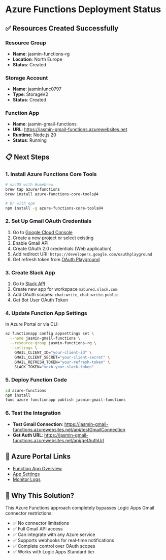 # Azure Functions Deployment Status

## ✅ Resources Created Successfully

### Resource Group
- **Name**: jasmin-functions-rg
- **Location**: North Europe
- **Status**: Created

### Storage Account
- **Name**: jasminfunc0797
- **Type**: StorageV2
- **Status**: Created

### Function App
- **Name**: jasmin-gmail-functions
- **URL**: https://jasmin-gmail-functions.azurewebsites.net
- **Runtime**: Node.js 20
- **Status**: Running

## 📋 Next Steps

### 1. Install Azure Functions Core Tools
```bash
# macOS with Homebrew
brew tap azure/functions
brew install azure-functions-core-tools@4

# Or with npm
npm install -g azure-functions-core-tools@4
```

### 2. Set Up Gmail OAuth Credentials

1. Go to [Google Cloud Console](https://console.cloud.google.com)
2. Create a new project or select existing
3. Enable Gmail API
4. Create OAuth 2.0 credentials (Web application)
5. Add redirect URI: `https://developers.google.com/oauthplayground`
6. Get refresh token from [OAuth Playground](https://developers.google.com/oauthplayground)

### 3. Create Slack App

1. Go to [Slack API](https://api.slack.com/apps)
2. Create new app for workspace `mabured.slack.com`
3. Add OAuth scopes: `chat:write`, `chat:write.public`
4. Get Bot User OAuth Token

### 4. Update Function App Settings

In Azure Portal or via CLI:
```bash
az functionapp config appsettings set \
  --name jasmin-gmail-functions \
  --resource-group jasmin-functions-rg \
  --settings \
    GMAIL_CLIENT_ID="your-client-id" \
    GMAIL_CLIENT_SECRET="your-client-secret" \
    GMAIL_REFRESH_TOKEN="your-refresh-token" \
    SLACK_TOKEN="xoxb-your-slack-token"
```

### 5. Deploy Function Code

```bash
cd azure-functions
npm install
func azure functionapp publish jasmin-gmail-functions
```

### 6. Test the Integration

- **Test Gmail Connection**: https://jasmin-gmail-functions.azurewebsites.net/api/testGmailConnection
- **Get Auth URL**: https://jasmin-gmail-functions.azurewebsites.net/api/getAuthUrl

## 🔗 Azure Portal Links

- [Function App Overview](https://portal.azure.com/#@/resource/subscriptions/b58b1820-35f0-4271-99be-7c84d4dd40f3/resourceGroups/jasmin-functions-rg/providers/Microsoft.Web/sites/jasmin-gmail-functions/overview)
- [App Settings](https://portal.azure.com/#@/resource/subscriptions/b58b1820-35f0-4271-99be-7c84d4dd40f3/resourceGroups/jasmin-functions-rg/providers/Microsoft.Web/sites/jasmin-gmail-functions/configuration)
- [Monitor Logs](https://portal.azure.com/#@/resource/subscriptions/b58b1820-35f0-4271-99be-7c84d4dd40f3/resourceGroups/jasmin-functions-rg/providers/Microsoft.Web/sites/jasmin-gmail-functions/appInsightsQueryLogs)

## 🚀 Why This Solution?

This Azure Functions approach completely bypasses Logic Apps Gmail connector restrictions:
- ✅ No connector limitations
- ✅ Full Gmail API access
- ✅ Can integrate with any Azure service
- ✅ Supports webhooks for real-time notifications
- ✅ Complete control over OAuth scopes
- ✅ Works with Logic Apps Standard tier